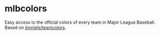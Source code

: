 # mlbcolors

Easy access to the official colors of every team in Major League Baseball. Based on [jimniels/teamcolors](https://github.com/jimniels/teamcolors).

